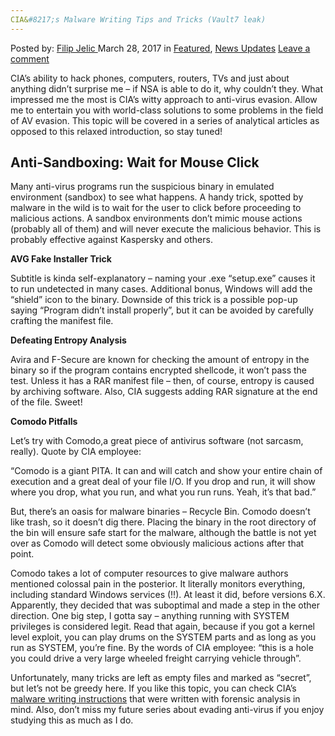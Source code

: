 ```yaml
---
CIA&#8217;s Malware Writing Tips and Tricks (Vault7 leak)
---
```

<article class="post-listing post-18855 post type-post status-publish format-standard has-post-thumbnail hentry category-deepdot-news category-news-updates tag-cias tag-leak tag-malware tag-tips tag-tricks tag-vault7 tag-writing">
<div class="post-inner">
<p class="post-meta">
<span>Posted by: <a href="https://www.deepdotweb.com/author/filipjelic/" title="">Filip Jelic </a></span>
<span>March 28, 2017</span>
<span>in <a href="https://www.deepdotweb.com/category/deepdot-news/" rel="category tag">Featured</a>, <a href="https://www.deepdotweb.com/category/news-updates/" rel="category tag">News Updates</a></span>
<span><a href="https://www.deepdotweb.com/2017/03/28/cias-malware-writing-tips-tricks-vault7-leak/#respond">Leave a comment</a></span>
</p>
<div class="clear"></div>
<div class="entry">
<p>CIA&#8217;s ability to hack phones, computers, routers, TVs and just about anything didn&#8217;t surprise me &#8211; if NSA is able to do it, why couldn&#8217;t they. What impressed me the most is CIA&#8217;s witty approach to anti-virus evasion. Allow me to entertain you with world-class solutions to some problems in the field of AV evasion. This topic will be covered in a series of analytical articles as opposed to this relaxed introduction, so stay tuned!</p>
<h2><strong>Anti-Sandboxing: Wait for Mouse Click</strong></h2>
<p>Many anti-virus programs run the suspicious binary in emulated environment (sandbox) to see what happens. A handy trick, spotted by malware in the wild is to wait for the user to click before proceeding to malicious actions. A sandbox environments don&#8217;t mimic mouse actions (probably all of them) and will never execute the malicious behavior. This is probably effective against Kaspersky and others.</p>
<p><strong>AVG Fake Installer Trick</strong></p>
<p>Subtitle is kinda self-explanatory – naming your .exe &#8220;setup.exe&#8221; causes it to run undetected in many cases. Additional bonus, Windows will add the &#8220;shield&#8221; icon to the binary. Downside of this trick is a possible pop-up saying &#8220;Program didn&#8217;t install properly&#8221;, but it can be avoided by carefully crafting the manifest file.</p>
<p><strong>Defeating Entropy Analysis</strong></p>
<p>Avira and F-Secure are known for checking the amount of entropy in the binary so if the program contains encrypted shellcode, it won&#8217;t pass the test. Unless it has a RAR manifest file – then, of course, entropy is caused by archiving software. Also, CIA suggests adding RAR signature at the end of the file. Sweet!</p>
<p><strong>Comodo Pitfalls</strong></p>
<p>Let&#8217;s try with Comodo,a great piece of antivirus software (not sarcasm, really). Quote by CIA employee:</p>
<p>&#8220;Comodo is a giant PITA. It can and will catch and show your entire chain of execution and a great deal of your file I/O. If you drop and run, it will show where you drop, what you run, and what you run runs. Yeah, it&#8217;s that bad.&#8221;</p>
<p>But, there&#8217;s an oasis for malware binaries – Recycle Bin. Comodo doesn&#8217;t like trash, so it doesn&#8217;t dig there. Placing the binary in the root directory of the bin will ensure safe start for the malware, although the battle is not yet over as Comodo will detect some obviously malicious actions after that point.</p>
<p>Comodo takes a lot of computer resources to give malware authors mentioned colossal pain in the posterior. It literally monitors everything, including standard Windows services (!!). At least it did, before versions 6.X. Apparently, they decided that was suboptimal and made a step in the other direction. One big step, I gotta say &#8211; anything running with SYSTEM privileges is considered legit. Read that again, because if you got a kernel level exploit, you can play drums on the SYSTEM parts and as long as you run as SYSTEM, you&#8217;re fine. By the words of CIA employee: &#8220;this is a hole you could drive a very large wheeled freight carrying vehicle through&#8221;.</p>
<p>Unfortunately, many tricks are left as empty files and marked as &#8220;secret&#8221;, but let&#8217;s not be greedy here. If you like this topic, you can check CIA&#8217;s <a href="https://wikileaks.org/ciav7p1/cms/page_14587109.html">malware writing instructions</a> that were written with forensic analysis in mind. Also, don&#8217;t miss my future series about evading anti-virus if you enjoy studying this as much as I do.</p>
</div>
<span style="display:none"><a href="https://www.deepdotweb.com/tag/cias/" rel="tag">cias</a> <a href="https://www.deepdotweb.com/tag/leak/" rel="tag">leak</a> <a href="https://www.deepdotweb.com/tag/malware/" rel="tag">malware</a> <a href="https://www.deepdotweb.com/tag/tips/" rel="tag">tips</a> <a href="https://www.deepdotweb.com/tag/tricks/" rel="tag">tricks</a> <a href="https://www.deepdotweb.com/tag/vault7/" rel="tag">vault7</a> <a href="https://www.deepdotweb.com/tag/writing/" rel="tag">writing</a></span> <span style="display:none" class="updated">2017-03-28</span>
<div style="display:none" class="vcard author" itemprop="author" itemscope itemtype="http://schema.org/Person"><strong class="fn" itemprop="name"><a href="https://www.deepdotweb.com/author/filipjelic/" title="Posts by Filip Jelic" rel="author">Filip Jelic</a></strong></div>
</div>
</article>

